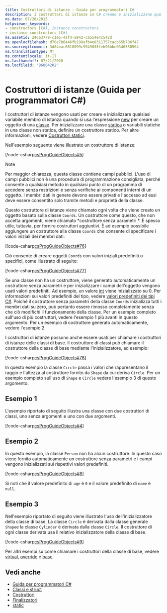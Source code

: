 ```yaml
---
title: Costruttori di istanze - Guida per programmatori C#
description: I costruttori di istanze in C# creano e inizializzano qualsiasi variabile membro di istanza quando si usa la nuova espressione per creare un oggetto di una classe.
ms.date: 07/20/2015
helpviewer_keywords:
- constructors [C#], instance constructors
- instance constructors [C#]
ms.assetid: 24663779-c1e5-4af4-a942-ca554e4c542d
ms.openlocfilehash: d70e786446fb198afb4e0311757cacb65b706f47
ms.sourcegitcommit: 3d84eac0818099c9949035feb96bbe0346358504
ms.translationtype: MT
ms.contentlocale: it-IT
ms.lasthandoff: 07/21/2020
ms.locfileid: "86864202"
---
```

# <a name="instance-constructors-c-programming-guide"></a>Costruttori di istanze (Guida per programmatori C#)

I costruttori di istanze vengono usati per creare e inizializzare qualsiasi variabile membro di istanza quando si usa l'espressione [new](../../language-reference/operators/new-operator.md) per creare un oggetto di una [classe](../../language-reference/keywords/class.md). Per inizializzare una classe [statica](../../language-reference/keywords/static.md) o variabili statiche in una classe non statica, definire un costruttore statico. Per altre informazioni, vedere [Costruttori statici](./static-constructors.md).  
  
 Nell'esempio seguente viene illustrato un costruttore di istanze:  
  
 [!code-csharp[csProgGuideObjects#5](~/samples/snippets/csharp/VS_Snippets_VBCSharp/csProgGuideObjects/CS/Objects.cs#5)]  
  
> [!NOTE]
> Per maggior chiarezza, questa classe contiene campi pubblici. L'uso di campi pubblici non è una procedura di programmazione consigliata, perché consente a qualsiasi metodo in qualsiasi punto di un programma di accedere senza restrizioni e senza verifiche ai componenti interni di un oggetto. I membri dati in genere devono essere privati e l'accesso ad essi deve essere consentito solo tramite metodi e proprietà della classe.  
  
 Questo costruttore di istanze viene chiamato ogni volta che viene creato un oggetto basato sulla classe `Coords`. Un costruttore come questo, che non accetta argomenti, viene chiamato *costruttore senza parametri *. È spesso utile, tuttavia, per fornire costruttori aggiuntivi. È ad esempio possibile aggiungere un costruttore alla classe `Coords` che consente di specificare i valori iniziali dei membri dati:  
  
 [!code-csharp[csProgGuideObjects#76](~/samples/snippets/csharp/VS_Snippets_VBCSharp/csProgGuideObjects/CS/Objects.cs#76)]  
  
 Ciò consente di creare oggetti `Coords` con valori iniziali predefiniti o specifici, come illustrato di seguito:  
  
 [!code-csharp[csProgGuideObjects#77](~/samples/snippets/csharp/VS_Snippets_VBCSharp/csProgGuideObjects/CS/Objects.cs#77)]  
  
 Se una classe non ha un costruttore, viene generato automaticamente un costruttore senza parametri e per inizializzare i campi dell'oggetto vengono usati valori predefiniti. Ad esempio, un valore [int](../../language-reference/builtin-types/integral-numeric-types.md) viene inizializzato su 0. Per informazioni sui valori predefiniti del tipo, vedere [valori predefiniti dei tipi C#](../../language-reference/builtin-types/default-values.md). Poiché il costruttore senza parametri della classe `Coords` inizializza tutti i membri dati su zero, può pertanto essere rimosso completamente senza che ciò modifichi il funzionamento della classe. Per un esempio completo sull'uso di più costruttori, vedere l'esempio 1 più avanti in questo argomento. Per un esempio di costruttore generato automaticamente, vedere l'esempio 2.  
  
 I costruttori di istanze possono anche essere usati per chiamare i costruttori di istanze delle classi di base. Il costruttore di classi può chiamare il costruttore della classe di base mediante l'inizializzatore, ad esempio:  
  
 [!code-csharp[csProgGuideObjects#78](~/samples/snippets/csharp/VS_Snippets_VBCSharp/csProgGuideObjects/CS/Objects.cs#78)]  
  
 In questo esempio la classe `Circle` passa i valori che rappresentano il raggio e l'altezza al costruttore fornito da `Shape` da cui deriva `Circle`. Per un esempio completo sull'uso di `Shape` e `Circle` vedere l'esempio 3 di questo argomento.  
  
## <a name="example-1"></a>Esempio 1  
 L'esempio riportato di seguito illustra una classe con due costruttori di classi, uno senza argomenti e uno con due argomenti.  
  
 [!code-csharp[csProgGuideObjects#4](~/samples/snippets/csharp/VS_Snippets_VBCSharp/csProgGuideObjects/CS/Objects.cs#4)]  
  
## <a name="example-2"></a>Esempio 2  
 In questo esempio, la classe `Person` non ha alcun costruttore. In questo caso viene fornito automaticamente un costruttore senza parametri e i campi vengono inizializzati sui rispettivi valori predefiniti.  
  
 [!code-csharp[csProgGuideObjects#8](~/samples/snippets/csharp/VS_Snippets_VBCSharp/csProgGuideObjects/CS/Objects.cs#8)]  
  
 Si noti che il valore predefinito di `age` è `0` e il valore predefinito di `name` è `null`.
  
## <a name="example-3"></a>Esempio 3  
 Nell'esempio riportato di seguito viene illustrato l'uso dell'inizializzatore della classe di base. La classe `Circle` è derivata dalla classe generale `Shape`e la classe `Cylinder` è derivata dalla classe `Circle`. Il costruttore di ogni classe derivata usa il relativo inizializzatore della classe di base.  
  
 [!code-csharp[csProgGuideObjects#9](~/samples/snippets/csharp/VS_Snippets_VBCSharp/csProgGuideObjects/CS/Objects.cs#9)]  
  
 Per altri esempi su come chiamare i costruttori della classe di base, vedere [virtual](../../language-reference/keywords/virtual.md), [override](../../language-reference/keywords/override.md) e [base](../../language-reference/keywords/base.md).  
  
## <a name="see-also"></a>Vedi anche

- [Guida per programmatori C#](../index.md)
- [Classi e struct](./index.md)
- [Costruttori](./constructors.md)
- [Finalizzatori](./destructors.md)
- [static](../../language-reference/keywords/static.md)
